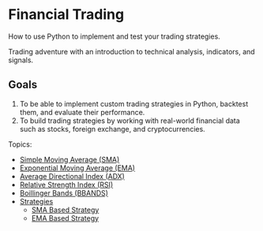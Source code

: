 # Financial Trading

How to use Python to implement and test your trading strategies.

Trading adventure with an introduction to technical analysis, indicators, and signals.


## Goals

1. To  be able to implement custom trading strategies in Python, backtest them, and evaluate their performance.
2. To build trading strategies by working with real-world financial data such as stocks, foreign exchange, and cryptocurrencies.


Topics:

- [Simple Moving Average (SMA)](notebooks/SAM.ipynb)
- [Exponential Moving Average (EMA)](notebooks/EMA.ipynb)
- [Average Directional Index (ADX)](notebooks/ADX.ipynb)
- [Relative Strength Index (RSI)](notebooks/RSI.ipynb)
- [Boillinger Bands (BBANDS)](notebooks/BBANDS.ipynb)
- [Strategies](notebooks/strategies/strategies.ipynb)
  - [SMA Based Strategy](notebooks/strategies/sma-based-strategy.ipynb)
  - [EMA Based Strategy](notebooks/strategies/ema-based-strategy.ipynb)